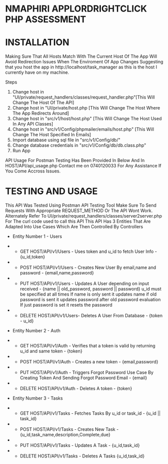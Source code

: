# NMAPHIRI APPLORDRIGHTCLICK PHP ASSESSMENT
# INSTALLATION 
Making Sure That All Hosts Match With The Current Host Of The App Will Avoid Redirection Issues When The Enviroment Of App Changes
Suggesting that you host the app in http://localhost/task_manager as this is the host I currently have on my machine.

Steps
1. Change host in "UI/private/request_handlers/classes/request_handler.php"[This Will Change The Host Of The API]
2. Change host in "UI/private/host.php		[This Will Change The Host Where The App Redirects Around]
3. Change host in "src/v1/host/host.php"	[This Will Change The Host Used In Any API Classes]
4. Change host in "src/v1/Config/phpmailer/emails/host.php" [This Will Change The Host Specified In Emails]
5. Import database using sql file in "src/v1/Config/db/"    
6. Change database credentials in "src/v1/Config/db/db.class.php"
7. Run App

API Usage For Postman Testing Has Been Provided In Below And In HOST/API/api_usage.php
Contact me on 0740120033 For Any Assistance If You Come Accross Issues.

# TESTING AND USAGE
This API Was Tested Using Postman API Testing Tool
Make Sure To Send Requests With Appropriate REQUEST_METHOD Or The API Wont Work.
Alternately Refer To UI/private/request_handlers/classes/server2server.php For The curl code used to call this API
This API Has 3 Entities That Are Adapted Into Use Cases Which Are Then Controlled By Controllers
- Entity Number 1 - Users
- - GET  HOST/API/v1/Users - Uses token and u_id to fetch User Info - {u_id,token}
- - POST HOST/API/v1/Users - Creates New User By email,name and password - {email,name,password}
- - PUT  HOST/API/v1/Users - Updates A User depending on input received - {name || old_password, password || password}
                         u_id must be specified at all times
                         If name is only sent it updates name
                         if old password is sent it updates password after old password evaluation
                         If just password is set it resets the password
- - DELETE HOST/API/v1/Users- Deletes A User From Database - {token - u_id}

- Entity Number 2 - Auth
- - GET  HOST/API/v1/Auth - Verifies that a token is valid by returning u_id and same token - {token}
- - POST HOST/API/v1/Auth - Creates a new token - {email,password}
- - PUT  HOST/API/v1/Auth - Triggers Forgot Password Use Case By Creating Token And Sending Forgot Password Email - {email}
- - DELETE HOST/API/v1/Auth - Deletes A token - {token}

- Entity Number 3 - Tasks
- - GET  HOST/API/v1/Tasks - Fetches Tasks By u_id or task_id - {u_id || task_id}
- - POST HOST/API/v1/Tasks - Creates New Task - {u_id,task_name,description,Complete,due}
- - PUT  HOST/API/v1/Tasks - Updates A Task - {u_id,task_id}
- - DELETE HOST/API/v1/Tasks - Deletes A Tasks {u_id,task_id}